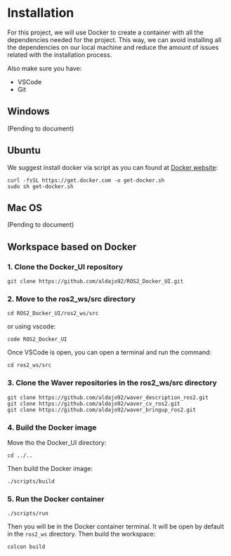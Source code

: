 # Installation

For this project, we will use Docker to create a container with all the dependencies needed for the project. This way, we can avoid installing all the dependencies on our local machine and reduce the amount of issues related with the installation process.

Also make sure you have:
- VSCode
- Git

## Windows
(Pending to document)

## Ubuntu
We suggest install docker via script as you can found at [Docker website](https://docs.docker.com/engine/install/ubuntu/):
```
curl -fsSL https://get.docker.com -o get-docker.sh
sudo sh get-docker.sh
```

## Mac OS
(Pending to document)

## Workspace based on Docker

### 1. Clone the Docker_UI repository
```
git clone https://github.com/aldajo92/ROS2_Docker_UI.git
```

### 2. Move to the ros2_ws/src directory
```
cd ROS2_Docker_UI/ros2_ws/src
```

or using vscode:
```
code ROS2_Docker_UI
```

Once VSCode is open, you can open a terminal and run the command:
```
cd ros2_ws/src
```

### 3. Clone the Waver repositories in the ros2_ws/src directory
```
git clone https://github.com/aldajo92/waver_description_ros2.git
git clone https://github.com/aldajo92/waver_cv_ros2.git
git clone https://github.com/aldajo92/waver_bringup_ros2.git
```

### 4. Build the Docker image
Move tho the Docker_UI directory:
```
cd ../..
```

Then build the Docker image:
```
./scripts/build
```

### 5. Run the Docker container
```
./scripts/run
```

Then you will be in the Docker container terminal. It will be open by default in the `ros2_ws` directory. Then build the workspace:
```
colcon build
```

